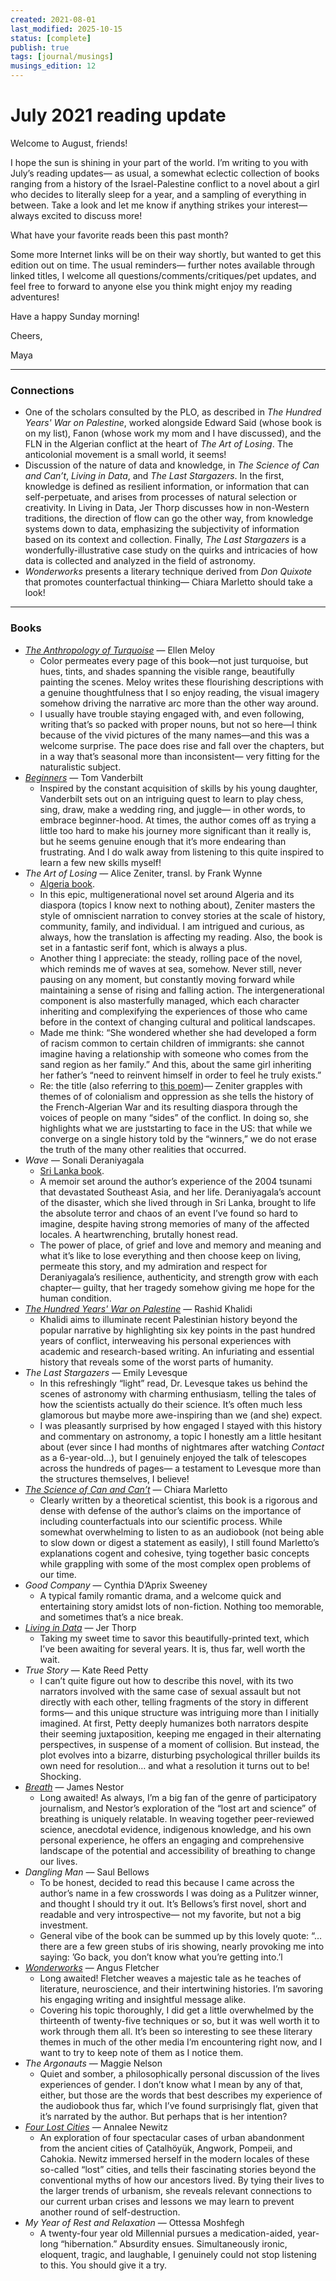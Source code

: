 ```yaml
---
created: 2021-08-01
last_modified: 2025-10-15
status: [complete]
publish: true
tags: [journal/musings]
musings_edition: 12
---
```

# July 2021 reading update

Welcome to August, friends!

I hope the sun is shining in your part of the world. I’m writing to you with July’s reading updates— as usual, a somewhat eclectic collection of books ranging from a history of the Israel-Palestine conflict to a novel about a girl who decides to literally sleep for a year, and a sampling of everything in between. Take a look and let me know if anything strikes your interest— always excited to discuss more! 

What have your favorite reads been this past month? 

Some more Internet links will be on their way shortly, but wanted to get this edition out on time. The usual reminders— further notes available through linked titles, I welcome all questions/comments/critiques/pet updates, and feel free to forward to anyone else you think might enjoy my reading adventures!

Have a happy Sunday morning!

Cheers,

Maya

---

### Connections

- One of the scholars consulted by the PLO, as described in *The Hundred Years' War on Palestine*, worked alongside Edward Said (whose book is on my list), Fanon (whose work my mom and I have discussed), and the FLN in the Algerian conflict at the heart of *The Art of Losing*. The anticolonial movement is a small world, it seems!
- Discussion of the nature of data and knowledge, in *The Science of Can and Can’t*, *Living in Data*, and *The Last Stargazers*. In the first, knowledge is defined as resilient information, or information that can self-perpetuate, and arises from processes of natural selection or creativity. In Living in Data, Jer Thorp discusses how in non-Western traditions, the direction of flow can go the other way, from knowledge systems down to data, emphasizing the subjectivity of information based on its context and collection. Finally, *The Last Stargazers* is a wonderfully-illustrative case study on the quirks and intricacies of how data is collected and analyzed in the field of astronomy.
- *Wonderworks* presents a literary technique derived from *Don Quixote* that promotes counterfactual thinking— Chiara Marletto should take a look!

---

### Books

- *[The Anthropology of Turquoise](meloy-the-anthropology-of-turquoise.md)* — Ellen Meloy
    - Color permeates every page of this book—not just turquoise, but hues, tints, and shades spanning the visible range, beautifully painting the scenes. Meloy writes these flourishing descriptions with a genuine thoughtfulness that I so enjoy reading, the visual imagery somehow driving the narrative arc more than the other way around.
    - I usually have trouble staying engaged with, and even following, writing that’s so packed with proper nouns, but not so here—I think because of the vivid pictures of the many names—and this was a welcome surprise. The pace does rise and fall over the chapters, but in a way that’s seasonal more than inconsistent— very fitting for the naturalistic subject.
- *[Beginners](vanderbilt-beginners.md)* — Tom Vanderbilt
    - Inspired by the constant acquisition of skills by his young daughter, Vanderbilt sets out on an intriguing quest to learn to play chess, sing, draw, make a wedding ring, and juggle— in other words, to embrace beginner-hood. At times, the author comes off as trying a little too hard to make his journey more significant than it really is, but he seems genuine enough that it’s more endearing than frustrating. And I do walk away from listening to this quite inspired to learn a few new skills myself!
- *The Art of Losing* — Alice Zeniter, transl. by Frank Wynne
	- [Algeria book](algeria.md).
    - In this epic, multigenerational novel set around Algeria and its diaspora (topics I know next to nothing about), Zeniter masters the style of omniscient narration to convey stories at the scale of history, community, family, and individual. I am intrigued and curious, as always, how the translation is affecting my reading. Also, the book is set in a fantastic serif font, which is always a plus.
    - Another thing I appreciate: the steady, rolling pace of the novel, which reminds me of waves at sea, somehow. Never still, never pausing on any moment, but constantly moving forward while maintaining a sense of rising and falling action. The intergenerational component is also masterfully managed, which each character inheriting and complexifying the experiences of those who came before in the context of changing cultural and political landscapes.
    - Made me think: “She wondered whether she had developed a form of racism common to certain children of immigrants: she cannot imagine having a relationship with someone who comes from the sand region as her family.” And this, about the same girl inheriting her father’s “need to reinvent himself in order to feel he truly exists.”
    - Re: the title (also referring to [this poem](https://poets.org/poem/one-art))— Zeniter grapples with  themes of of colonialism and oppression as she tells the history of the French-Algerian War and its resulting diaspora through the voices of people on many “sides” of the conflict. In doing so, she highlights what we are juststarting to face in the US: that while we converge on a single history told by the “winners,” we do not erase the truth of the many other realities that occurred.
- *Wave* — Sonali Deraniyagala
	- [Sri Lanka book](sri-lanka.md).
    - A memoir set around the author’s experience of the 2004 tsunami that devastated Southeast Asia, and her life. Deraniyagala’s account of the disaster, which she lived through in Sri Lanka, brought to life the absolute terror and chaos of an event I’ve found so hard to imagine, despite having strong memories of many of the affected locales. A heartwrenching, brutally honest read.
    - The power of place, of grief and love and memory and meaning and what it’s like to lose everything and then choose keep on living, permeate this story, and my admiration and respect for Deraniyagala’s resilience, authenticity, and strength grow with each chapter— guilty, that her tragedy somehow giving me hope for the human condition.
- *[The Hundred Years' War on Palestine](khalidi-the-hundreds-years-war-on-palestine.md)* — Rashid Khalidi
    - Khalidi aims to illuminate recent Palestinian history beyond the popular narrative by highlighting six key points in the past hundred years of conflict, interweaving his personal experiences with academic and research-based writing. An infuriating and essential history that reveals some of the worst parts of humanity.
- *The Last Stargazers* — Emily Levesque
    - In this refreshingly “light” read, Dr. Levesque takes us behind the scenes of astronomy with charming enthusiasm, telling the tales of how the scientists actually do their science. It’s often much less glamorous but maybe more awe-inspiring than we (and she) expect.
    - I was pleasantly surprised by how engaged I stayed with this history and commentary on astronomy, a topic I honestly am a little hesitant about (ever since I had months of nightmares after watching *Contact* as a 6-year-old...), but I genuinely enjoyed the talk of telescopes across the hundreds of pages— a testament to Levesque more than the structures themselves, I believe!
- *[The Science of Can and Can’t](marletto-the-science-of-can-and-cant.md)* — Chiara Marletto
    - Clearly written by a theoretical scientist, this book is a rigorous and dense with defense of the author’s claims on the importance of including counterfactuals into our scientific process. While somewhat overwhelming to listen to as an audiobook (not being able to slow down or digest a statement as easily), I still found Marletto’s explanations cogent and cohesive, tying together basic concepts while grappling with some of the most complex open problems of our time.
- *Good Company* — Cynthia D’Aprix Sweeney
    - A typical family romantic drama, and a welcome quick and entertaining story amidst lots of non-fiction. Nothing too memorable, and sometimes that’s a nice break.
- *[Living in Data](thorp-living-in-data.md)* — Jer Thorp
    - Taking my sweet time to savor this beautifully-printed text, which I’ve been awaiting for several years. It is, thus far, well worth the wait.
- *True Story* — Kate Reed Petty
    - I can’t quite figure out how to describe this novel, with its two narrators involved with the same case of sexual assault but not directly with each other, telling fragments of the story in different forms— and this unique structure was intriguing more than I initially imagined. At first, Petty deeply humanizes both narrators despite their seeming juxtaposition, keeping me engaged in their alternating perspectives, in suspense of a moment of collision. But instead, the plot evolves into a bizarre, disturbing psychological thriller builds its own need for resolution… and what a resolution it turns out to be! Shocking.
- *[Breath](nestor-breath.md)* — James Nestor
    - Long awaited! As always, I’m a big fan of the genre of participatory journalism, and Nestor’s exploration of the “lost art and science” of breathing is uniquely relatable. In weaving together peer-reviewed science, anecdotal evidence, indigenous knowledge, and his own personal experience, he offers an engaging and comprehensive landscape of the potential and accessibility of breathing to change our lives.
- *Dangling Man* — Saul Bellows
    - To be honest, decided to read this because I came across the author’s name in a few crosswords I was doing as a Pulitzer winner, and thought I should try it out. It’s Bellows’s first novel, short and readable and very introspective— not my favorite, but not a big investment.
    - General vibe of the book can be summed up by this lovely quote: “…there are a few green stubs of iris showing, nearly provoking me into saying: ’Go back, you don’t know what you’re getting into.’l
- *[Wonderworks](fletcher-wonderworks.md)* — Angus Fletcher
    - Long awaited! Fletcher weaves a majestic tale as he teaches of literature, neuroscience, and their intertwining histories. I’m savoring his engaging writing and insightful message alike.
    - Covering his topic thoroughly, I did get a little overwhelmed by the thirteenth of twenty-five techniques or so, but it was well worth it to work through them all. It’s been so interesting to see these literary themes in much of the other media I’m encountering right now, and I want to try to keep note of them as I notice them.
- *The Argonauts* — Maggie Nelson
    - Quiet and somber, a philosophically personal discussion of the lives experiences of gender. I don’t know what I mean by any of that, either, but those are the words that best describes my experience of the audiobook thus far, which I’ve found surprisingly flat, given that it’s narrated by the author. But perhaps that is her intention?
- *[Four Lost Cities](newitz-four-lost-cities.md)* — Annalee Newitz
    - An exploration of four spectacular cases of urban abandonment from the ancient cities of Çatalhöyük, Angwork, Pompeii, and Cahokia. Newitz immersed herself in the modern locales of these so-called “lost” cities, and tells their fascinating stories beyond the conventional myths of how our ancestors lived. By tying their lives to the larger trends of urbanism, she reveals relevant connections to our current urban crises and lessons we may learn to prevent another round of self-destruction.
- *My Year of Rest and Relaxation* — Ottessa Moshfegh
    - A twenty-four year old Millennial pursues a medication-aided, year-long “hibernation.”  Absurdity ensues. Simultaneously ironic, eloquent, tragic, and laughable, I genuinely could not stop listening to this. You should give it a try.
